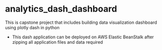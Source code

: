 # analytics_dash_dashboard
This is capstone project that includes building data visualization dashboard using plotly dash in python

- This dash application can be deployed on AWS Elastic BeanStalk after zipping all application files and data required
